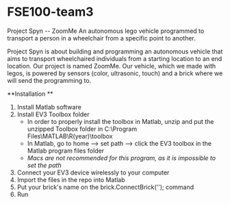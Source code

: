 # FSE100-team3

Project Spyn -- ZoomMe 
An autonomous lego vehicle programmed to transport a person in a wheelchair from a specific point to another. 


Project Spyn is about building and programming an autonomous vehicle that aims to transport wheelchaired individuals from a starting location to an end location.
Our project is named ZoomMe. Our vehicle, which we made with legos, is powered by sensors (color, ultrasonic, touch) and a brick where we will send the programming to. 

**Installation **
1. Install Matlab software
2. Install EV3 Toolbox folder
    - In order to properly install the toolbox in Matlab, unzip and put the unzipped Toolbox folder in C:\Program Files\MATLAB\R(year)\toolbox
    - In Matlab, go to home --> set path --> click the EV3 toolbox in the Matlab program files folder
    - *Macs are not recommended for this program, as it is impossible to set the path*
3. Connect your EV3 device wirelessly to your computer
4. Import the files in the repo into Matlab
5. Put your brick's name on the brick.ConnectBrick(''); command
6. Run




